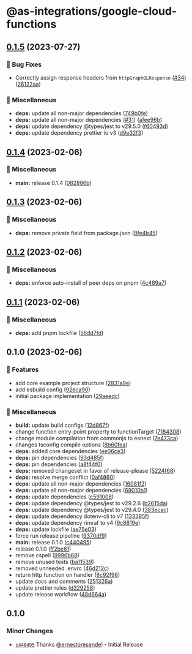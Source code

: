 # @as-integrations/google-cloud-functions

## [0.1.5](https://github.com/apollo-server-integrations/apollo-server-integration-google-cloud-functions/compare/v0.1.4...v0.1.5) (2023-07-27)


### 🐛 Bug Fixes

* Correctly assign response headers from `httpGraphQLResponse` ([#34](https://github.com/apollo-server-integrations/apollo-server-integration-google-cloud-functions/issues/34)) ([26122aa](https://github.com/apollo-server-integrations/apollo-server-integration-google-cloud-functions/commit/26122aa4923a63ab6b27e42755034a0515a7d4f7))


### 🧹 Miscellaneous

* **deps:** update all non-major dependencies ([749b0fe](https://github.com/apollo-server-integrations/apollo-server-integration-google-cloud-functions/commit/749b0fe97cdeff666cd2e7003d39609bc59c442f))
* **deps:** update all non-major dependencies ([#31](https://github.com/apollo-server-integrations/apollo-server-integration-google-cloud-functions/issues/31)) ([afee96b](https://github.com/apollo-server-integrations/apollo-server-integration-google-cloud-functions/commit/afee96b067a057e4af4101ca1fdd7f3b9c94e84b))
* **deps:** update dependency @types/jest to v29.5.0 ([f60493d](https://github.com/apollo-server-integrations/apollo-server-integration-google-cloud-functions/commit/f60493d4d6e0c03bcff2b6b70ab96bba36ddbed9))
* **deps:** update dependency prettier to v3 ([d9e32f3](https://github.com/apollo-server-integrations/apollo-server-integration-google-cloud-functions/commit/d9e32f3296772e5adaa1c16eaa7a3d653927d06d))

## [0.1.4](https://github.com/apollo-server-integrations/apollo-server-integration-google-cloud-functions/compare/v0.1.3...v0.1.4) (2023-02-06)


### 🧹 Miscellaneous

* **main:** release 0.1.4 ([082886b](https://github.com/apollo-server-integrations/apollo-server-integration-google-cloud-functions/commit/082886b2f8f7f895ab589e8ac9bcc78b854363fe))

## [0.1.3](https://github.com/apollo-server-integrations/apollo-server-integration-google-cloud-functions/compare/v0.1.2...v0.1.3) (2023-02-06)


### 🧹 Miscellaneous

* **deps:** remove private field from package.json ([8fe4b45](https://github.com/apollo-server-integrations/apollo-server-integration-google-cloud-functions/commit/8fe4b456fd7b39b33bc0305761ab27413daedf23))

## [0.1.2](https://github.com/apollo-server-integrations/apollo-server-integration-google-cloud-functions/compare/v0.1.1...v0.1.2) (2023-02-06)


### 🧹 Miscellaneous

* **deps:** enforce auto-install of peer deps on pnpm ([4c489a7](https://github.com/apollo-server-integrations/apollo-server-integration-google-cloud-functions/commit/4c489a7d03241442ac74d8050d8751fd5bbb8b1d))

## [0.1.1](https://github.com/apollo-server-integrations/apollo-server-integration-google-cloud-functions/compare/v0.1.0...v0.1.1) (2023-02-06)


### 🧹 Miscellaneous

* **deps:** add pnpm lockfile ([56dd7fd](https://github.com/apollo-server-integrations/apollo-server-integration-google-cloud-functions/commit/56dd7fd5fbb1d8c40d4ee8fde5e9b9e14c84059e))

## 0.1.0 (2023-02-06)


### 🔖 Features

* add core example project structure ([2831a9e](https://github.com/apollo-server-integrations/apollo-server-integration-google-cloud-functions/commit/2831a9efe60d054ea3ed807b84a997009f1ebac2))
* add esbuild config ([92eca90](https://github.com/apollo-server-integrations/apollo-server-integration-google-cloud-functions/commit/92eca905e42cfaefa2f4c030b5552c1ae7595b5e))
* initial package implementation ([29aeedc](https://github.com/apollo-server-integrations/apollo-server-integration-google-cloud-functions/commit/29aeedcbcefac210ad72d69bcee7023aa9c236d6))


### 🧹 Miscellaneous

* **build:** update build configs ([12d867f](https://github.com/apollo-server-integrations/apollo-server-integration-google-cloud-functions/commit/12d867f9154c2151bb863de04b3fd973674dd4c8))
* change function entry-point property to functionTarget ([7184308](https://github.com/apollo-server-integrations/apollo-server-integration-google-cloud-functions/commit/71843083efe340bcb3e94651e40e471c2c139b9b))
* change module compilation from commonjs to esnext ([7e473ca](https://github.com/apollo-server-integrations/apollo-server-integration-google-cloud-functions/commit/7e473ca4ce440a0eacfc122a4fe1dac1c9b1005c))
* changes tsconfig compile options ([8b60fea](https://github.com/apollo-server-integrations/apollo-server-integration-google-cloud-functions/commit/8b60fea296cd613e8309eb91f899cd3ed16284b5))
* **deps:** added core dependencies ([ee06ce3](https://github.com/apollo-server-integrations/apollo-server-integration-google-cloud-functions/commit/ee06ce32e0a2445d9eca343c2c496e3b4b703b12))
* **deps:** pin dependencies ([93d485f](https://github.com/apollo-server-integrations/apollo-server-integration-google-cloud-functions/commit/93d485f21c3cbe1ba4237d3338e25974bfe3b606))
* **deps:** pin dependencies ([a8f44f0](https://github.com/apollo-server-integrations/apollo-server-integration-google-cloud-functions/commit/a8f44f0275600f90ae02e5de2cd1566376cf524a))
* **deps:** removed changeset in favor of release-please ([5224f68](https://github.com/apollo-server-integrations/apollo-server-integration-google-cloud-functions/commit/5224f68d63c21cd1d766789c95051bdc4822f4f0))
* **deps:** resolve merge conflict ([0af4860](https://github.com/apollo-server-integrations/apollo-server-integration-google-cloud-functions/commit/0af48609857d98caaae30458866186ba0071949d))
* **deps:** update all non-major dependencies ([16081f2](https://github.com/apollo-server-integrations/apollo-server-integration-google-cloud-functions/commit/16081f244a8bc8667cf306d79644ca4be69a974b))
* **deps:** update all non-major dependencies ([69010b1](https://github.com/apollo-server-integrations/apollo-server-integration-google-cloud-functions/commit/69010b1f20d1e8299643502e09428bf1dcdfbcf1))
* **deps:** update dependencies ([c591008](https://github.com/apollo-server-integrations/apollo-server-integration-google-cloud-functions/commit/c591008984aa158274616a9a3931bb393a0f0104))
* **deps:** update dependency @types/jest to v29.2.6 ([b2615da](https://github.com/apollo-server-integrations/apollo-server-integration-google-cloud-functions/commit/b2615dad2d3912da73e748c1f1dedee3a9f72949))
* **deps:** update dependency @types/jest to v29.4.0 ([383ecac](https://github.com/apollo-server-integrations/apollo-server-integration-google-cloud-functions/commit/383ecacea2b672708271d386d6af2dd1535e1128))
* **deps:** update dependency dotenv-cli to v7 ([133385f](https://github.com/apollo-server-integrations/apollo-server-integration-google-cloud-functions/commit/133385f9fe9e30108ae85c8517f3ffd81ac40e97))
* **deps:** update dependency rimraf to v4 ([9c8819e](https://github.com/apollo-server-integrations/apollo-server-integration-google-cloud-functions/commit/9c8819eea7c6a8bb7a1a97b679fd61d485d264b7))
* **deps:** update lockfile ([ae75e03](https://github.com/apollo-server-integrations/apollo-server-integration-google-cloud-functions/commit/ae75e03b63ef153c1df3ce56db9f81495509cbdd))
* force run release pipeline ([9370df9](https://github.com/apollo-server-integrations/apollo-server-integration-google-cloud-functions/commit/9370df999012d17860f171bb1cfe03328721c496))
* **main:** release 0.1.0 ([c440495](https://github.com/apollo-server-integrations/apollo-server-integration-google-cloud-functions/commit/c44049592f3a00a9d0bcbfa9da605051e9ded169))
* release 0.1.0 ([ff2be61](https://github.com/apollo-server-integrations/apollo-server-integration-google-cloud-functions/commit/ff2be6166d2cfa14122b25edd6bc8e329da67709))
* remove cspell ([9996b68](https://github.com/apollo-server-integrations/apollo-server-integration-google-cloud-functions/commit/9996b68bc60dc68bea5c4c28060dc24a799bab37))
* remove unused tests ([ba11539](https://github.com/apollo-server-integrations/apollo-server-integration-google-cloud-functions/commit/ba11539fe0010e67740892e966c07086d89f2bc4))
* removed unneeded .envrc ([46d212c](https://github.com/apollo-server-integrations/apollo-server-integration-google-cloud-functions/commit/46d212c7155fb8382e862cb049a8238b77aee5f6))
* return http function on handler ([8c92f96](https://github.com/apollo-server-integrations/apollo-server-integration-google-cloud-functions/commit/8c92f961f8b39a3fc37e169ee968ed3710730f78))
* update docs and comments ([251326a](https://github.com/apollo-server-integrations/apollo-server-integration-google-cloud-functions/commit/251326aff4f3759be743d8d0908b83cb7182ff37))
* update prettier rules ([d329258](https://github.com/apollo-server-integrations/apollo-server-integration-google-cloud-functions/commit/d329258245b508ecdb6e240af7667fa06af6f79d))
* update release workflow ([48d664a](https://github.com/apollo-server-integrations/apollo-server-integration-google-cloud-functions/commit/48d664aa4919faad97e42ae4ea21f2d3a3a24bc3))

## 0.1.0

### Minor Changes

- [`c440495`](https://github.com/apollo-server-integrations/apollo-server-integration-google-cloud-functions/commit/c44049592f3a00a9d0bcbfa9da605051e9ded169) Thanks [@ernestoresende](https://github.com/ernestoresende)! - Initial Release
